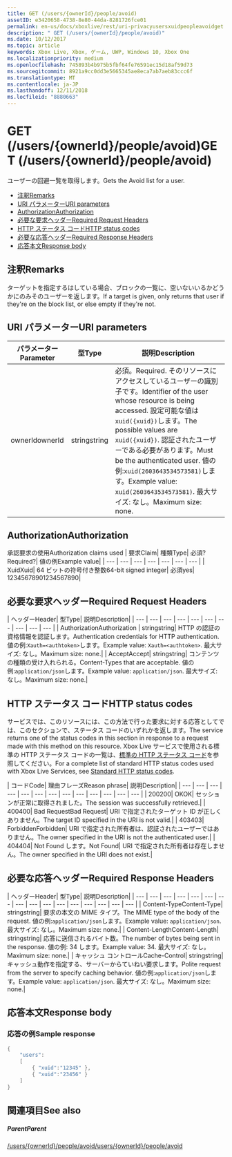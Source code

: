 ```yaml
---
title: GET (/users/{ownerId}/people/avoid)
assetID: e3420658-4738-8e80-44da-8281726fce01
permalink: en-us/docs/xboxlive/rest/uri-privacyusersxuidpeopleavoidget.html
description: " GET (/users/{ownerId}/people/avoid)"
ms.date: 10/12/2017
ms.topic: article
keywords: Xbox Live, Xbox, ゲーム, UWP, Windows 10, Xbox One
ms.localizationpriority: medium
ms.openlocfilehash: 745893b4b975b5fbf64fe76591ec15d18af59d73
ms.sourcegitcommit: 8921a9cc0dd3e5665345ae8eca7ab7aeb83ccc6f
ms.translationtype: MT
ms.contentlocale: ja-JP
ms.lasthandoff: 12/11/2018
ms.locfileid: "8880663"
---
```

# <a name="get-usersowneridpeopleavoid"></a><span data-ttu-id="f39e9-104">GET (/users/{ownerId}/people/avoid)</span><span class="sxs-lookup"><span data-stu-id="f39e9-104">GET (/users/{ownerId}/people/avoid)</span></span>
<span data-ttu-id="f39e9-105">ユーザーの回避一覧を取得します。</span><span class="sxs-lookup"><span data-stu-id="f39e9-105">Gets the Avoid list for a user.</span></span>

  * [<span data-ttu-id="f39e9-106">注釈</span><span class="sxs-lookup"><span data-stu-id="f39e9-106">Remarks</span></span>](#ID4EQ)
  * [<span data-ttu-id="f39e9-107">URI パラメーター</span><span class="sxs-lookup"><span data-stu-id="f39e9-107">URI parameters</span></span>](#ID4EZ)
  * [<span data-ttu-id="f39e9-108">Authorization</span><span class="sxs-lookup"><span data-stu-id="f39e9-108">Authorization</span></span>](#ID4EEB)
  * [<span data-ttu-id="f39e9-109">必要な要求ヘッダー</span><span class="sxs-lookup"><span data-stu-id="f39e9-109">Required Request Headers</span></span>](#ID4EJC)
  * [<span data-ttu-id="f39e9-110">HTTP ステータス コード</span><span class="sxs-lookup"><span data-stu-id="f39e9-110">HTTP status codes</span></span>](#ID4EYD)
  * [<span data-ttu-id="f39e9-111">必要な応答ヘッダー</span><span class="sxs-lookup"><span data-stu-id="f39e9-111">Required Response Headers</span></span>](#ID4E1F)
  * [<span data-ttu-id="f39e9-112">応答本文</span><span class="sxs-lookup"><span data-stu-id="f39e9-112">Response body</span></span>](#ID4ESH)

<a id="ID4EQ"></a>


## <a name="remarks"></a><span data-ttu-id="f39e9-113">注釈</span><span class="sxs-lookup"><span data-stu-id="f39e9-113">Remarks</span></span>

<span data-ttu-id="f39e9-114">ターゲットを指定するはしている場合、ブロックの一覧に、空いないいるかどうかにのみそのユーザーを返します。</span><span class="sxs-lookup"><span data-stu-id="f39e9-114">If a target is given, only returns that user if they're on the block list, or else empty if they're not.</span></span>

<a id="ID4EZ"></a>


## <a name="uri-parameters"></a><span data-ttu-id="f39e9-115">URI パラメーター</span><span class="sxs-lookup"><span data-stu-id="f39e9-115">URI parameters</span></span>

| <span data-ttu-id="f39e9-116">パラメーター</span><span class="sxs-lookup"><span data-stu-id="f39e9-116">Parameter</span></span>| <span data-ttu-id="f39e9-117">型</span><span class="sxs-lookup"><span data-stu-id="f39e9-117">Type</span></span>| <span data-ttu-id="f39e9-118">説明</span><span class="sxs-lookup"><span data-stu-id="f39e9-118">Description</span></span>|
| --- | --- | --- |
| <span data-ttu-id="f39e9-119">ownerId</span><span class="sxs-lookup"><span data-stu-id="f39e9-119">ownerId</span></span>| <span data-ttu-id="f39e9-120">string</span><span class="sxs-lookup"><span data-stu-id="f39e9-120">string</span></span>| <span data-ttu-id="f39e9-121">必須。</span><span class="sxs-lookup"><span data-stu-id="f39e9-121">Required.</span></span> <span data-ttu-id="f39e9-122">そのリソースにアクセスしているユーザーの識別子です。</span><span class="sxs-lookup"><span data-stu-id="f39e9-122">Identifier of the user whose resource is being accessed.</span></span> <span data-ttu-id="f39e9-123">設定可能な値は<code>xuid({xuid})</code>します。</span><span class="sxs-lookup"><span data-stu-id="f39e9-123">The possible values are <code>xuid({xuid})</code>.</span></span> <span data-ttu-id="f39e9-124">認証されたユーザーである必要があります。</span><span class="sxs-lookup"><span data-stu-id="f39e9-124">Must be the authenticated user.</span></span> <span data-ttu-id="f39e9-125">値の例:<code>xuid(2603643534573581)</code>します。</span><span class="sxs-lookup"><span data-stu-id="f39e9-125">Example value: <code>xuid(2603643534573581)</code>.</span></span> <span data-ttu-id="f39e9-126">最大サイズ: なし。</span><span class="sxs-lookup"><span data-stu-id="f39e9-126">Maximum size: none.</span></span> |

<a id="ID4EEB"></a>


## <a name="authorization"></a><span data-ttu-id="f39e9-127">Authorization</span><span class="sxs-lookup"><span data-stu-id="f39e9-127">Authorization</span></span>

<span data-ttu-id="f39e9-128">承認要求の使用</span><span class="sxs-lookup"><span data-stu-id="f39e9-128">Authorization claims used</span></span> | <span data-ttu-id="f39e9-129">要求</span><span class="sxs-lookup"><span data-stu-id="f39e9-129">Claim</span></span>| <span data-ttu-id="f39e9-130">種類</span><span class="sxs-lookup"><span data-stu-id="f39e9-130">Type</span></span>| <span data-ttu-id="f39e9-131">必須?</span><span class="sxs-lookup"><span data-stu-id="f39e9-131">Required?</span></span>| <span data-ttu-id="f39e9-132">値の例</span><span class="sxs-lookup"><span data-stu-id="f39e9-132">Example value</span></span>|
| --- | --- | --- | --- | --- | --- | --- |
| <span data-ttu-id="f39e9-133">Xuid</span><span class="sxs-lookup"><span data-stu-id="f39e9-133">Xuid</span></span>| <span data-ttu-id="f39e9-134">64 ビットの符号付き整数</span><span class="sxs-lookup"><span data-stu-id="f39e9-134">64-bit signed integer</span></span>| <span data-ttu-id="f39e9-135">必須</span><span class="sxs-lookup"><span data-stu-id="f39e9-135">yes</span></span>| <span data-ttu-id="f39e9-136">1234567890</span><span class="sxs-lookup"><span data-stu-id="f39e9-136">1234567890</span></span>|

<a id="ID4EJC"></a>


## <a name="required-request-headers"></a><span data-ttu-id="f39e9-137">必要な要求ヘッダー</span><span class="sxs-lookup"><span data-stu-id="f39e9-137">Required Request Headers</span></span>

| <span data-ttu-id="f39e9-138">ヘッダー</span><span class="sxs-lookup"><span data-stu-id="f39e9-138">Header</span></span>| <span data-ttu-id="f39e9-139">型</span><span class="sxs-lookup"><span data-stu-id="f39e9-139">Type</span></span>| <span data-ttu-id="f39e9-140">説明</span><span class="sxs-lookup"><span data-stu-id="f39e9-140">Description</span></span>|
| --- | --- | --- | --- | --- | --- | --- | --- | --- | --- |
| <span data-ttu-id="f39e9-141">Authorization</span><span class="sxs-lookup"><span data-stu-id="f39e9-141">Authorization</span></span> | <span data-ttu-id="f39e9-142">string</span><span class="sxs-lookup"><span data-stu-id="f39e9-142">string</span></span>| <span data-ttu-id="f39e9-143">HTTP の認証の資格情報を認証します。</span><span class="sxs-lookup"><span data-stu-id="f39e9-143">Authentication credentials for HTTP authentication.</span></span> <span data-ttu-id="f39e9-144">値の例:<code>Xauth=&lt;authtoken></code>します。</span><span class="sxs-lookup"><span data-stu-id="f39e9-144">Example value: <code>Xauth=&lt;authtoken></code>.</span></span> <span data-ttu-id="f39e9-145">最大サイズ: なし。</span><span class="sxs-lookup"><span data-stu-id="f39e9-145">Maximum size: none.</span></span>|
| <span data-ttu-id="f39e9-146">Accept</span><span class="sxs-lookup"><span data-stu-id="f39e9-146">Accept</span></span>| <span data-ttu-id="f39e9-147">string</span><span class="sxs-lookup"><span data-stu-id="f39e9-147">string</span></span>| <span data-ttu-id="f39e9-148">コンテンツの種類の受け入れられる。</span><span class="sxs-lookup"><span data-stu-id="f39e9-148">Content-Types that are acceptable.</span></span> <span data-ttu-id="f39e9-149">値の例:<code>application/json</code>します。</span><span class="sxs-lookup"><span data-stu-id="f39e9-149">Example value: <code>application/json</code>.</span></span> <span data-ttu-id="f39e9-150">最大サイズ: なし。</span><span class="sxs-lookup"><span data-stu-id="f39e9-150">Maximum size: none.</span></span>|

<a id="ID4EYD"></a>


## <a name="http-status-codes"></a><span data-ttu-id="f39e9-151">HTTP ステータス コード</span><span class="sxs-lookup"><span data-stu-id="f39e9-151">HTTP status codes</span></span>

<span data-ttu-id="f39e9-152">サービスでは、このリソースには、この方法で行った要求に対する応答としてでは、このセクションで、ステータス コードのいずれかを返します。</span><span class="sxs-lookup"><span data-stu-id="f39e9-152">The service returns one of the status codes in this section in response to a request made with this method on this resource.</span></span> <span data-ttu-id="f39e9-153">Xbox Live サービスで使用される標準の HTTP ステータス コードの一覧は、[標準の HTTP ステータス コード](../../additional/httpstatuscodes.md)を参照してください。</span><span class="sxs-lookup"><span data-stu-id="f39e9-153">For a complete list of standard HTTP status codes used with Xbox Live Services, see [Standard HTTP status codes](../../additional/httpstatuscodes.md).</span></span>

| <span data-ttu-id="f39e9-154">コード</span><span class="sxs-lookup"><span data-stu-id="f39e9-154">Code</span></span>| <span data-ttu-id="f39e9-155">理由フレーズ</span><span class="sxs-lookup"><span data-stu-id="f39e9-155">Reason phrase</span></span>| <span data-ttu-id="f39e9-156">説明</span><span class="sxs-lookup"><span data-stu-id="f39e9-156">Description</span></span>|
| --- | --- | --- | --- | --- | --- | --- | --- | --- | --- | --- | --- | --- |
| <span data-ttu-id="f39e9-157">200</span><span class="sxs-lookup"><span data-stu-id="f39e9-157">200</span></span>| <span data-ttu-id="f39e9-158">OK</span><span class="sxs-lookup"><span data-stu-id="f39e9-158">OK</span></span>| <span data-ttu-id="f39e9-159">セッションが正常に取得されました。</span><span class="sxs-lookup"><span data-stu-id="f39e9-159">The session was successfully retrieved.</span></span>|
| <span data-ttu-id="f39e9-160">400</span><span class="sxs-lookup"><span data-stu-id="f39e9-160">400</span></span>| <span data-ttu-id="f39e9-161">Bad Request</span><span class="sxs-lookup"><span data-stu-id="f39e9-161">Bad Request</span></span>| <span data-ttu-id="f39e9-162">URI で指定されたターゲット ID が正しくありません。</span><span class="sxs-lookup"><span data-stu-id="f39e9-162">The target ID specified in the URI is not valid.</span></span>|
| <span data-ttu-id="f39e9-163">403</span><span class="sxs-lookup"><span data-stu-id="f39e9-163">403</span></span>| <span data-ttu-id="f39e9-164">Forbidden</span><span class="sxs-lookup"><span data-stu-id="f39e9-164">Forbidden</span></span>| <span data-ttu-id="f39e9-165">URI で指定された所有者は、認証されたユーザーではありません。</span><span class="sxs-lookup"><span data-stu-id="f39e9-165">The owner specified in the URI is not the authenticated user.</span></span>|
| <span data-ttu-id="f39e9-166">404</span><span class="sxs-lookup"><span data-stu-id="f39e9-166">404</span></span>| <span data-ttu-id="f39e9-167">Not Found します。</span><span class="sxs-lookup"><span data-stu-id="f39e9-167">Not Found</span></span>| <span data-ttu-id="f39e9-168">URI で指定された所有者は存在しません。</span><span class="sxs-lookup"><span data-stu-id="f39e9-168">The owner specified in the URI does not exist.</span></span>|

<a id="ID4E1F"></a>


## <a name="required-response-headers"></a><span data-ttu-id="f39e9-169">必要な応答ヘッダー</span><span class="sxs-lookup"><span data-stu-id="f39e9-169">Required Response Headers</span></span>

| <span data-ttu-id="f39e9-170">ヘッダー</span><span class="sxs-lookup"><span data-stu-id="f39e9-170">Header</span></span>| <span data-ttu-id="f39e9-171">型</span><span class="sxs-lookup"><span data-stu-id="f39e9-171">Type</span></span>| <span data-ttu-id="f39e9-172">説明</span><span class="sxs-lookup"><span data-stu-id="f39e9-172">Description</span></span>|
| --- | --- | --- | --- | --- | --- | --- | --- | --- | --- | --- | --- | --- | --- | --- | --- |
| <span data-ttu-id="f39e9-173">Content-Type</span><span class="sxs-lookup"><span data-stu-id="f39e9-173">Content-Type</span></span>| <span data-ttu-id="f39e9-174">string</span><span class="sxs-lookup"><span data-stu-id="f39e9-174">string</span></span>| <span data-ttu-id="f39e9-175">要求の本文の MIME タイプ。</span><span class="sxs-lookup"><span data-stu-id="f39e9-175">The MIME type of the body of the request.</span></span> <span data-ttu-id="f39e9-176">値の例:<code>application/json</code>します。</span><span class="sxs-lookup"><span data-stu-id="f39e9-176">Example value: <code>application/json</code>.</span></span> <span data-ttu-id="f39e9-177">最大サイズ: なし。</span><span class="sxs-lookup"><span data-stu-id="f39e9-177">Maximum size: none.</span></span>|
| <span data-ttu-id="f39e9-178">Content-Length</span><span class="sxs-lookup"><span data-stu-id="f39e9-178">Content-Length</span></span>| <span data-ttu-id="f39e9-179">string</span><span class="sxs-lookup"><span data-stu-id="f39e9-179">string</span></span>| <span data-ttu-id="f39e9-180">応答に送信されるバイト数。</span><span class="sxs-lookup"><span data-stu-id="f39e9-180">The number of bytes being sent in the response.</span></span> <span data-ttu-id="f39e9-181">値の例: 34 します。</span><span class="sxs-lookup"><span data-stu-id="f39e9-181">Example value: 34.</span></span> <span data-ttu-id="f39e9-182">最大サイズ: なし。</span><span class="sxs-lookup"><span data-stu-id="f39e9-182">Maximum size: none.</span></span>|
| <span data-ttu-id="f39e9-183">キャッシュ コントロール</span><span class="sxs-lookup"><span data-stu-id="f39e9-183">Cache-Control</span></span>| <span data-ttu-id="f39e9-184">string</span><span class="sxs-lookup"><span data-stu-id="f39e9-184">string</span></span>| <span data-ttu-id="f39e9-185">キャッシュ動作を指定する、サーバーからていねい要求します。</span><span class="sxs-lookup"><span data-stu-id="f39e9-185">Polite request from the server to specify caching behavior.</span></span> <span data-ttu-id="f39e9-186">値の例:<code>application/json</code>します。</span><span class="sxs-lookup"><span data-stu-id="f39e9-186">Example value: <code>application/json</code>.</span></span> <span data-ttu-id="f39e9-187">最大サイズ: なし。</span><span class="sxs-lookup"><span data-stu-id="f39e9-187">Maximum size: none.</span></span>|

<a id="ID4ESH"></a>


## <a name="response-body"></a><span data-ttu-id="f39e9-188">応答本文</span><span class="sxs-lookup"><span data-stu-id="f39e9-188">Response body</span></span>

<a id="ID4EYH"></a>


### <a name="sample-response"></a><span data-ttu-id="f39e9-189">応答の例</span><span class="sxs-lookup"><span data-stu-id="f39e9-189">Sample response</span></span>


```cpp
{
    "users":
    [
        { "xuid":"12345" },
        { "xuid":"23456" }
    ]
}

```


<a id="ID4EDAAC"></a>


## <a name="see-also"></a><span data-ttu-id="f39e9-190">関連項目</span><span class="sxs-lookup"><span data-stu-id="f39e9-190">See also</span></span>

<a id="ID4EFAAC"></a>


##### <a name="parent"></a><span data-ttu-id="f39e9-191">Parent</span><span class="sxs-lookup"><span data-stu-id="f39e9-191">Parent</span></span>

[<span data-ttu-id="f39e9-192">/users/{ownerId}/people/avoid</span><span class="sxs-lookup"><span data-stu-id="f39e9-192">/users/{ownerId}/people/avoid</span></span>](uri-privacyusersxuidpeopleavoid.md)
